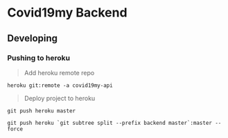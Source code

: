 # Covid19my Backend

## Developing

### Pushing to heroku

> Add heroku remote repo

```shell
heroku git:remote -a covid19my-api
```

> Deploy project to heroku

```shell
git push heroku master
```

```shell
git push heroku `git subtree split --prefix backend master`:master --force
```
